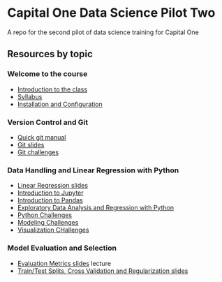 # Capital One Data Science Pilot Two
A repo for the second pilot of data science training for Capital One

## Resources by topic

### Welcome to the course
- [Introduction to the class](day_01/intro_to_class.pdf)
- [Syllabus](Syllabus.md)
- [Installation and Configuration](day_01/installed_checklist.md)

### Version Control and Git
- [Quick git manual](day_01/quick_git_manual.md)
- [Git slides](day_01/git_slides.pdf)
- [Git challenges](day_01/git_challenges.md)

### Data Handling and Linear Regression with Python

- [Linear Regression slides](day_01/linear_regression_slides.pdf)
- [Introduction to Jupyter](day_02/Welcome_to_Jupyter.ipynb)
- [Introduction to Pandas](day_02/Intro_to_Pandas_full.ipynb)
- [Exploratory Data Analysis and Regression with Python](day_02/EDA_and_Regression_full.ipynb)
- [Python Challenges](day_02/python_challenges.md)
- [Modeling Challenges](day_02/modeling_challenges.md)
- [Visualization CHallenges](day_02/dataviz_challenges.md)

### Model Evaluation and Selection
- [Evaluation Metrics slides](day_03/evaluation_and_model_selection_slides.pdf) lecture
- [Train/Test Splits, Cross Validation and Regularization slides](day_03/evaluation_and_model_selection_slides.pdf)
